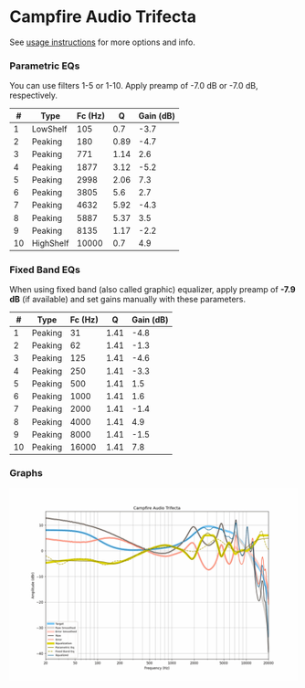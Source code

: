 # Campfire Audio Trifecta
See [usage instructions](https://github.com/jaakkopasanen/AutoEq#usage) for more options and info.

### Parametric EQs
You can use filters 1-5 or 1-10. Apply preamp of -7.0 dB or -7.0 dB, respectively.

|   # | Type      |   Fc (Hz) |    Q |   Gain (dB) |
|-----|-----------|-----------|------|-------------|
|   1 | LowShelf  |       105 | 0.7  |        -3.7 |
|   2 | Peaking   |       180 | 0.89 |        -4.7 |
|   3 | Peaking   |       771 | 1.14 |         2.6 |
|   4 | Peaking   |      1877 | 3.12 |        -5.2 |
|   5 | Peaking   |      2998 | 2.06 |         7.3 |
|   6 | Peaking   |      3805 | 5.6  |         2.7 |
|   7 | Peaking   |      4632 | 5.92 |        -4.3 |
|   8 | Peaking   |      5887 | 5.37 |         3.5 |
|   9 | Peaking   |      8135 | 1.17 |        -2.2 |
|  10 | HighShelf |     10000 | 0.7  |         4.9 |

### Fixed Band EQs
When using fixed band (also called graphic) equalizer, apply preamp of **-7.9 dB** (if available) and set gains manually with these parameters.

|   # | Type    |   Fc (Hz) |    Q |   Gain (dB) |
|-----|---------|-----------|------|-------------|
|   1 | Peaking |        31 | 1.41 |        -4.8 |
|   2 | Peaking |        62 | 1.41 |        -1.3 |
|   3 | Peaking |       125 | 1.41 |        -4.6 |
|   4 | Peaking |       250 | 1.41 |        -3.3 |
|   5 | Peaking |       500 | 1.41 |         1.5 |
|   6 | Peaking |      1000 | 1.41 |         1.6 |
|   7 | Peaking |      2000 | 1.41 |        -1.4 |
|   8 | Peaking |      4000 | 1.41 |         4.9 |
|   9 | Peaking |      8000 | 1.41 |        -1.5 |
|  10 | Peaking |     16000 | 1.41 |         7.8 |

### Graphs
![](./Campfire%20Audio%20Trifecta.png)

